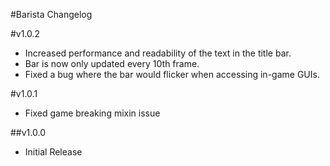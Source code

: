 #Barista Changelog
  
#v1.0.2  
* Increased performance and readability of the text in the title bar.  
* Bar is now only updated every 10th frame.  
* Fixed a bug where the bar would flicker when accessing in-game GUIs.  
  
#v1.0.1  
* Fixed game breaking mixin issue  
  
##v1.0.0  
* Initial Release  